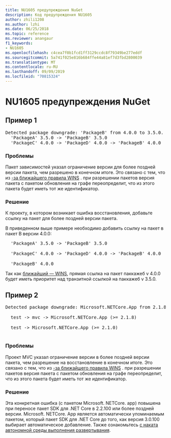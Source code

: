 ```yaml
---
title: NU1605 предупреждения NuGet
description: Код предупреждения NU1605
author: zhili1208
ms.author: lzhi
ms.date: 06/25/2018
ms.topic: reference
ms.reviewer: anangaur
f1_keywords:
- NU1605
ms.openlocfilehash: c4cea7f0b1fcd1ff3129ccdc8f79349be277eddf
ms.sourcegitcommit: 5a741f025e816b684ffe44a81ef7d3fbd2800039
ms.translationtype: MT
ms.contentlocale: ru-RU
ms.lasthandoff: 09/09/2019
ms.locfileid: "70815324"
---
```

# <a name="nuget-warning-nu1605"></a>NU1605 предупреждения NuGet

## <a name="example-1"></a>Пример 1

<pre>Detected package downgrade: 'PackageB' from 4.0.0 to 3.5.0. Reference the package directly from the project to select a different version.<br/>  'PackageA' 3.5.0 -> 'PackageB' 3.5.0<br/>  'PackageC' 4.0.0 -> 'PackageD' 4.0.0 -> 'PackageB' 4.0.0</pre>

### <a name="issue"></a>Проблемы
Пакет зависимостей указал ограничение версии для более поздней версии пакета, чем разрешено в конечном итоге. Это связано с тем, что из [-за ближайшего правила WINS](../../concepts/dependency-resolution.md#nearest-wins) . при разрешении пакетов версия пакета с пакетом обновления на графе переопределит, что из этого пакета будет иметь тот же идентификатор.

### <a name="solution"></a>Решение
К проекту, в котором возникает ошибка восстановления, добавьте ссылку на пакет для более поздней версии пакета.

В приведенном выше примере необходимо добавить ссылку на пакет в пакет B версии 4.0.0:

<pre>
  'PackageA' 3.5.0 -> 'PackageB' 3.5.0<br/>
  'PackageC' 4.0.0 -> 'PackageD' 4.0.0 -> 'PackageB' 4.0.0<br/>
  'PackageB' 4.0.0
</pre>

Так как [ближайший — WINS](../../concepts/dependency-resolution.md#nearest-wins), прямая ссылка на пакет паккажеб v 4.0.0 будет иметь приоритет над транзитной ссылкой на паккажеб v 3.5.0.

## <a name="example-2"></a>Пример 2

<pre>Detected package downgrade: Microsoft.NETCore.App from 2.1.8 to 2.1.0. Reference the package directly from the project to select a different version.<br/>
  test -> mvc -> Microsoft.NETCore.App (>= 2.1.8)<br/>
  test -> Microsoft.NETCore.App (>= 2.1.0)<br/>
</pre>

### <a name="issue"></a>Проблемы
Проект MVC указал ограничение версии в более поздней версии пакета, чем разрешение на восстановление в конечном итоге. Это связано с тем, что из [-за ближайшего правила WINS](../../concepts/dependency-resolution.md#nearest-wins) . при разрешении пакетов версия пакета с пакетом обновления на графе переопределит, что из этого пакета будет иметь тот же идентификатор.

### <a name="solution"></a>Решение
Эта конкретная ошибка (с пакетом Microsoft. NETCore. app) повышена при переносе пакет SDK для .NET Core в 2.2.100 или более поздней версии. Microsoft. NETCore. App является автоматически упоминаемым пакетом, который пакет SDK для .NET Core до того, как версия 3.0.100 выбирает автоматическое добавление. Также ознакомьтесь [с наката автономной среды выполнения развертывания](/dotnet/core/deploying/runtime-patch-selection).
